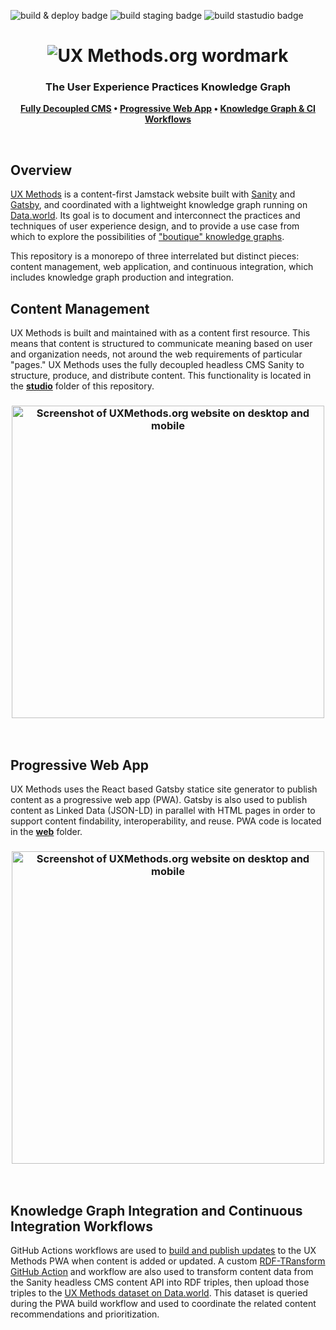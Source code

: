 ![build & deploy badge](https://github.com/andybywire/ux-methods/actions/workflows/build-prod.yml/badge.svg)
![build staging badge](https://github.com/andybywire/ux-methods/actions/workflows/build-staging.yml/badge.svg)
![build stastudio badge](https://github.com/andybywire/ux-methods/actions/workflows/build-studio.yml/badge.svg)
<h1 align="center">
<img src="https://user-images.githubusercontent.com/3710835/145916510-9a2a8af3-38a9-4c87-9e7d-e1d0bd4f6040.png" alt="UX Methods.org wordmark">
</h1>
<h3 align="center">
The User Experience Practices Knowledge Graph
</h3>

<p align="center">
	<strong>
		<a href="#content-management">Fully Decoupled CMS</a>
		•
		<a href="#progressive-web-app">Progressive Web App</a>
  		•
		<a href="#knowledge-graph-integration-and-continuous-integration-workflows">Knowledge Graph & CI Workflows</a>
	</strong>
</p>
<br />

## Overview
[UX Methods](https://www.uxmethods.org/) is a content-first Jamstack website built with [Sanity](https://www.sanity.io/) and [Gatsby](https://www.gatsbyjs.com/), and coordinated with a lightweight knowledge graph running on [Data.world](https://data.world/). Its goal is to document and interconnect the practices and techniques of user experience design, and to provide a use case from which to explore the possibilities of ["boutique" knowledge graphs](https://www.linkedin.com/pulse/uxmethodsorg-boutique-knowledge-graph-case-study-andy-fitzgerald/?trackingId=FsKbRBiJS9SiKWq3uiBDug%3D%3D). 

This repository is a monorepo of three interrelated but distinct pieces: content management, web application, and continuous integration, which includes knowledge graph production and integration.
<br />

## Content Management
UX Methods is built and maintained with as a content first resource. This means that content is structured to communicate meaning based on user and organization needs, not around the web requirements of particular "pages." UX Methods uses the fully decoupled headless CMS Sanity to structure, produce, and distribute content. This functionality is located in the [**studio**](https://github.com/andybywire/ux-methods/tree/main/studio) folder of this repository. 

<h3 align="center">
<img width="500" src="https://user-images.githubusercontent.com/3710835/146045406-6413d563-bf66-4b2c-b40a-f40b9e19b759.png" alt="Screenshot of UXMethods.org website on desktop and mobile">
</h3>
<br />

## Progressive Web App
UX Methods uses the React based Gatsby statice site generator to publish content as a progressive web app (PWA). Gatsby is also used to publish content as Linked Data (JSON-LD) in parallel with HTML pages in order to support content findability, interoperability, and reuse. PWA code is located in the [**web**](https://github.com/andybywire/ux-methods/tree/main/web) folder. 

<h3 align="center">
<img width="500" src="https://user-images.githubusercontent.com/3710835/145917429-72a8347a-84ab-4c39-9b12-9c101f30b41d.png" alt="Screenshot of UXMethods.org website on desktop and mobile">
</h3>
<br />

## Knowledge Graph Integration and Continuous Integration Workflows
GitHub Actions workflows are used to [build and publish updates](https://github.com/andybywire/ux-methods/tree/main/.github/workflows) to the UX Methods PWA when content is added or updated. A custom [RDF-TRansform GitHub Action](https://github.com/andybywire/ux-methods/tree/main/actions/rdf-transform) and workflow are also used to transform content data from the Sanity headless CMS content API into RDF triples, then upload those triples to the [UX Methods dataset on Data.world](https://data.world/andyfitzgerald/ux-methods). This dataset is queried during the PWA build workflow and used to coordinate the related content recommendations and prioritization.
